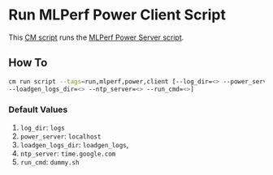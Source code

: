 # Run MLPerf Power Client Script
This [CM script](https://github.com/mlcommons/ck/blob/master/cm/docs/specs/script.md) runs the [MLPerf Power Server script](https://github.com/mlcommons/power-dev/tree/master/ptd_client_server).

## How To
```bash
cm run script --tags=run,mlperf,power,client [--log_dir=<> --power_server=<> \
--loadgen_logs_dir=<> --ntp_server=<> --run_cmd=<>]
```

### Default Values
1. `log_dir`: `logs`
2. `power_server`: `localhost`
3. `loadgen_logs_dir`: `loadgen_logs`,
4. `ntp_server`: `time.google.com`
5. `run_cmd`: `dummy.sh`

